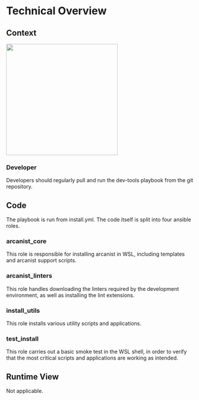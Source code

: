 # Technical Overview

## Context

[<img src="../../assets/media/context.jpg" width="300">](../../assets/media/context.jpg)

### Developer

Developers should regularly pull and run the dev-tools playbook from the git repository.

## Code

The playbook is run from install.yml. The code itself is split into four ansible roles.

### arcanist_core

This role is responsible for installing arcanist in WSL, including templates and arcanist support scripts.

### arcanist_linters

This role handles downloading the linters required by the development environment, as well as installing
the lint extensions.

### install_utils

This role installs various utility scripts and applications.

### test_install

This role carries out a basic smoke test in the WSL shell, in order to verify that the most critical scripts and
applications are working as intended.

## Runtime View

Not applicable.
